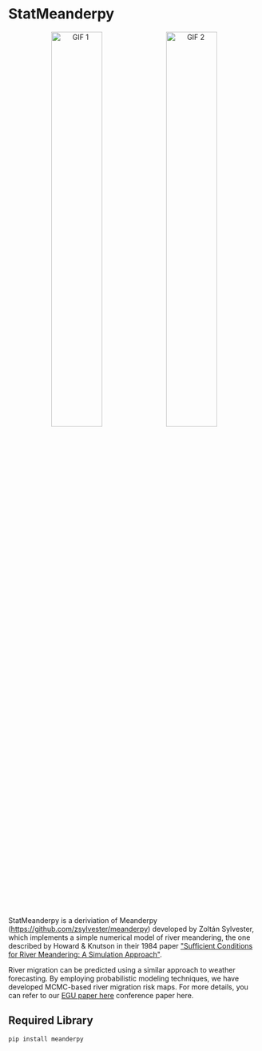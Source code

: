 # StatMeanderpy

<p align="center">
  <img src="https://github.com/snohatech/StatMeanderpy/blob/main/ReadMeFigs/2bend.gif" alt="GIF 1" width="45%" />
  <img src="https://github.com/snohatech/StatMeanderpy/blob/main/ReadMeFigs/3bend.gif" alt="GIF 2" width="45%" />
</p>

StatMeanderpy is a deriviation of Meanderpy (https://github.com/zsylvester/meanderpy) developed by Zoltán Sylvester, which  implements a simple numerical model of river meandering, the one described by Howard & Knutson in their 1984 paper ["Sufficient Conditions for River Meandering: A Simulation Approach"](https://agupubs.onlinelibrary.wiley.com/doi/abs/10.1029/WR020i011p01659).

River migration can be predicted using a similar approach to weather forecasting. By employing probabilistic modeling techniques, we have developed MCMC-based river migration risk maps. For more details, you can refer to our [EGU paper here](https://meetingorganizer.copernicus.org/EGU23/EGU23-17240.html) conference paper here.

## Required Library

<code>pip install meanderpy</code>

